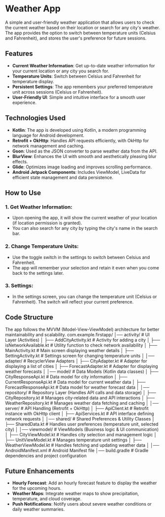 # Weather App

A simple and user-friendly weather application that allows users to check the current weather based on their location or search for any city's weather. The app provides the option to switch between temperature units (Celsius and Fahrenheit), and stores the user's preference for future sessions.

## Features

- **Current Weather Information**: Get up-to-date weather information for your current location or any city you search for.
- **Temperature Units**: Switch between Celsius and Fahrenheit for temperature display.
- **Persistent Settings**: The app remembers your preferred temperature unit across sessions (Celsius or Fahrenheit).
- **User-Friendly UI**: Simple and intuitive interface for a smooth user experience.

## Technologies Used

- **Kotlin**: The app is developed using Kotlin, a modern programming language for Android development.
- **Retrofit + OkHttp**: Handles API requests efficiently, with OkHttp for network management and caching.
- **Gson**: Used as the JSON converter to parse weather data from the API.
- **BlurView**: Enhances the UI with smooth and aesthetically pleasing blur effects.
- **Glide**: Optimizes image loading and improves scrolling performance.
- **Android Jetpack Components**: Includes ViewModel, LiveData for efficient state management and data persistence.
## How to Use

### 1. Get Weather Information:
- Upon opening the app, it will show the current weather of your location (if location permission is granted).
- You can also search for any city by typing the city's name in the search bar.

### 2. Change Temperature Units:
- Use the toggle switch in the settings to switch between Celsius and Fahrenheit.
- The app will remember your selection and retain it even when you come back to the settings later.

### 3. Settings:
- In the settings screen, you can change the temperature unit (Celsius or Fahrenheit). The switch will reflect your current preference.

## Code Structure
The app follows the MVVM (Model-View-ViewModel) architecture for better maintainability and scalability.
 com.example.firstapp/
│── activity/                     # UI Layer (Activities)
│   ├── AddCityActivity.kt           # Activity for adding a city
│   ├── isNetworkAvailable.kt        # Utility function to check network availability
│   ├── MainActivity.kt              # Main screen displaying weather details
│   ├── SettingActivity.kt           # Settings screen for changing temperature units
│
│── adapter/                      # RecyclerView Adapters
│   ├── CityAdapter.kt               # Adapter for displaying a list of cities
│   ├── ForecastAdapter.kt           # Adapter for displaying weather forecasts
│
│── model/                        # Data Models (Kotlin data classes)
│   ├── CityResponseApi.kt           # Data model for city information
│   ├── CurrentResponseApi.kt        # Data model for current weather data
│   ├── ForecastResponseApi.kt       # Data model for weather forecast data
│
│── repository/                   # Repository Layer (Handles API calls and data storage)
│   ├── CityRepository.kt            # Manages city-related data and API interactions
│   ├── WeatherRepository.kt         # Manages weather data fetching and caching
│
│── server/                       # API Handling (Retrofit + OkHttp)
│   ├── ApiClient.kt                 # Retrofit instance with OkHttp client
│   ├── ApiServices.kt               # API interface defining network requests
│
│── shared/                       # Shared Preferences & Utility Classes
│   ├── SharedData.kt                # Handles user preferences (temperature unit, selected city)
│
│── viewmodel/                    # ViewModels (Business logic & UI communication)
│   ├── CityViewModel.kt             # Handles city selection and management logic
│   ├── UnitViewModel.kt             # Manages temperature unit settings
│   ├── WeatherViewModel.kt          # Handles fetching and updating weather data
│
│── AndroidManifest.xml           # Android Manifest file
│── build.gradle                  # Gradle dependencies and project configuration


## Future Enhancements

- **Hourly Forecast**: Add an hourly forecast feature to display the weather for the upcoming hours.
- **Weather Maps**: Integrate weather maps to show precipitation, temperature, and cloud coverage.
- **Push Notifications**: Notify users about severe weather conditions or daily weather summaries.

